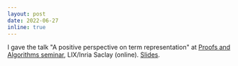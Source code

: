 ```yaml
---
layout: post
date: 2022-06-27 
inline: true
---
```


I gave the talk "A positive perspective on term representation" at [Proofs and Algorithms seminar](https://smimram.gitlabpages.inria.fr/proofs-algorithms/seminar/), LIX/Inria Saclay (online). [Slides](assets/pdf/partout_seminar_270622.pdf).
